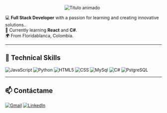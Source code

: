 <p align="center">
    <img src="https://readme-typing-svg.demolab.com?font=Fira+Code&size=30&duration=3000&pause=500&color=FF69B4&center=true&vCenter=true&width=800&lines=%C2%A1Hola+Mundo%21+%F0%9F%91%8B%F0%9F%8F%BB;I'm+Sheyla+Samur+Rojas+%F0%9F%91%A8%F0%9F%8F%BB%E2%80%8D%F0%9F%92%BB;Desarrollador+FullStack+%F0%9F%92%BB%F0%9F%93%A6;Desde+Bucaramanga+%F0%9F%8C%8D%F0%9F%97%BA;Aprendizaje+continuo+%F0%9F%93%9A%F0%9F%94%97" alt="Título animado" />   </p>
</p>

💻 **Full Stack Developer** with a passion for learning and creating innovative solutions..  
🚀 Currently learning **React** and **C#**.  
🌍 From Floridablanca, Colombia.  

---

## 🚀 Technical Skills
![JavaScript](https://img.shields.io/badge/-JavaScript-F7DF1E?style=flat&logo=javascript&logoColor=000)
![Python](https://img.shields.io/badge/-Python-3776AB?style=flat&logo=python&logoColor=fff)
![HTML5](https://img.shields.io/badge/-HTML5-E34F26?style=flat&logo=html5&logoColor=fff)
![CSS](https://img.shields.io/badge/-CSS3-1572B6?style=flat&logo=css3&logoColor=fff)
![MySql](https://img.shields.io/badge/-MySQL-4479A1?style=flat&logo=mysql&logoColor=fff)
![C#](https://img.shields.io/badge/-C%23-239120?style=flat&logo=c-sharp&logoColor=fff)
![PstgreSQL](https://img.shields.io/badge/-PostgreSQL-4169E1?style=flat&logo=postgresql&logoColor=fff)


---


## 📫 Contáctame
[![Gmail](https://img.shields.io/badge/-Gmail-D14836?style=flat&logo=gmail&logoColor=fff)](mailto:sheyrojas08@gmail.com)
[![LinkedIn](https://img.shields.io/badge/-LinkedIn-0A66C2?style=flat&logo=linkedin&logoColor=fff)](https://www.linkedin.com/in/sheyla-samur-30a341174?utm_source=share&utm_campaign=share_via&utm_content=profile&utm_medium=android_app)
